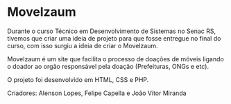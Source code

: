# Movelzaum

Durante o curso Técnico em Desenvolvimento de Sistemas no Senac RS, tivemos que criar uma ideia de projeto para que fosse entregue no final do curso, com isso surgiu a ideia de criar o Movelzaum.

Movelzaum é um site que facilita o processo de doações de móveis ligando o doador ao orgão responsável pela doação (Prefeituras, ONGs e etc).

O projeto foi desenvolvido em HTML, CSS e PHP.

Criadores: Alenson Lopes, Felipe Capella e João Vitor Miranda
